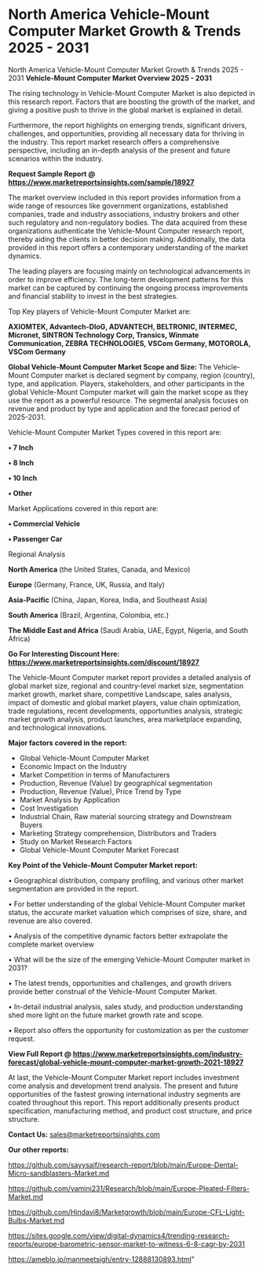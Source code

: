 # North America Vehicle-Mount Computer Market Growth & Trends 2025 - 2031
North America Vehicle-Mount Computer Market Growth & Trends 2025 - 2031
<Strong> Vehicle-Mount Computer Market Overview 2025 - 2031</strong>

The rising technology in Vehicle-Mount Computer Market is also depicted in this research report. Factors that are boosting the growth of the market, and giving a positive push to thrive in the global market is explained in detail.

Furthermore, the report highlights on emerging trends, significant drivers, challenges, and opportunities, providing all necessary data for thriving in the industry. This report market research offers a comprehensive perspective, including an in-depth analysis of the present and future scenarios within the industry.

<strong>Request Sample Report @ <a href=https://www.marketreportsinsights.com/sample/18927>https://www.marketreportsinsights.com/sample/18927</a></strong>

The market overview included in this report provides information from a wide range of resources like government organizations, established companies, trade and industry associations, industry brokers and other such regulatory and non-regulatory bodies. The data acquired from these organizations authenticate the Vehicle-Mount Computer research report, thereby aiding the clients in better decision making. Additionally, the data provided in this report offers a contemporary understanding of the market dynamics.

The leading players are focusing mainly on technological advancements in order to improve efficiency. The long-term development patterns for this market can be captured by continuing the ongoing process improvements and financial stability to invest in the best strategies.

Top Key players of Vehicle-Mount Computer Market are:

<strong>AXIOMTEK, Advantech-DloG, ADVANTECH, BELTRONIC, INTERMEC, Micronet, SINTRON Technology Corp, Transics, Winmate Communication, ZEBRA TECHNOLOGIES, VSCom Germany, MOTOROLA, VSCom Germany</strong>

<strong><b>Global Vehicle-Mount Computer Market Scope and Size:</b></strong>
The Vehicle-Mount Computer market is declared segment by company, region (country), type, and application. Players, stakeholders, and other participants in the global Vehicle-Mount Computer market will gain the market scope as they use the report as a powerful resource. The segmental analysis focuses on revenue and product by type and application and the forecast period of 2025-2031.

Vehicle-Mount Computer Market Types covered in this report are:

<strong>• 7 Inch

• 8 Inch

• 10 Inch

• Other</strong>

Market Applications covered in this report are:

<strong>• Commercial Vehicle

• Passenger Car</strong> 

Regional Analysis

<strong>North America</strong> (the United States, Canada, and Mexico)

<strong>Europe</strong> (Germany, France, UK, Russia, and Italy)

<strong>Asia-Pacific</strong> (China, Japan, Korea, India, and Southeast Asia)

<strong>South America</strong> (Brazil, Argentina, Colombia, etc.)

<strong>The Middle East and Africa</strong> (Saudi Arabia, UAE, Egypt, Nigeria, and South Africa)

<strong>Go For Interesting Discount Here: <a href=https://www.marketreportsinsights.com/discount/18927>https://www.marketreportsinsights.com/discount/18927</a></strong>

The Vehicle-Mount Computer market report provides a detailed analysis of global market size, regional and country-level market size, segmentation market growth, market share, competitive Landscape, sales analysis, impact of domestic and global market players, value chain optimization, trade regulations, recent developments, opportunities analysis, strategic market growth analysis, product launches, area marketplace expanding, and technological innovations.

<strong><b>Major factors covered in the report:</b></strong>
<ul>
  <li>Global Vehicle-Mount Computer Market </li>
  <li>Economic Impact on the Industry</li>
  <li>Market Competition in terms of Manufacturers</li>
  <li>Production, Revenue (Value) by geographical segmentation</li>
  <li>Production, Revenue (Value), Price Trend by Type</li>
  <li>Market Analysis by Application</li>
  <li>Cost Investigation</li>
  <li>Industrial Chain, Raw material sourcing strategy and Downstream Buyers</li>
  <li>Marketing Strategy comprehension, Distributors and Traders</li>
  <li>Study on Market Research Factors</li>
  <li>Global Vehicle-Mount Computer Market Forecast</li>
</ul>

<strong><b>Key Point of the Vehicle-Mount Computer Market report:</b></strong>

• Geographical distribution, company profiling, and various other market segmentation are provided in the report.

• For better understanding of the global Vehicle-Mount Computer market status, the accurate market valuation which comprises of size, share, and revenue are also covered.

• Analysis of the competitive dynamic factors better extrapolate the complete market overview

• What will be the size of the emerging Vehicle-Mount Computer market in 2031?

• The latest trends, opportunities and challenges, and growth drivers provide better construal of the Vehicle-Mount Computer Market.

• In-detail industrial analysis, sales study, and production understanding shed more light on the future market growth rate and scope.

• Report also offers the opportunity for customization as per the customer request.

<strong><b>View Full Report @ <a href=https://www.marketreportsinsights.com/industry-forecast/global-vehicle-mount-computer-market-growth-2021-18927>https://www.marketreportsinsights.com/industry-forecast/global-vehicle-mount-computer-market-growth-2021-18927</a></b></strong>


At last, the Vehicle-Mount Computer Market report includes investment come analysis and development trend analysis. The present and future opportunities of the fastest growing international industry segments are coated throughout this report. This report additionally presents product specification, manufacturing method, and product cost structure, and price structure.

<strong>Contact Us:</strong>
sales@marketreportsinsights.com

<strong>Our other reports:</strong>

<a href=https://github.com/sayysaif/research-report/blob/main/Europe-Dental-Micro-sandblasters-Market.md>https://github.com/sayysaif/research-report/blob/main/Europe-Dental-Micro-sandblasters-Market.md</a>

<a href=https://github.com/yamini231/Research/blob/main/Europe-Pleated-Filters-Market.md>https://github.com/yamini231/Research/blob/main/Europe-Pleated-Filters-Market.md</a>

<a href=https://github.com/Hindavi8/Marketgrowth/blob/main/Europe-CFL-Light-Bulbs-Market.md>https://github.com/Hindavi8/Marketgrowth/blob/main/Europe-CFL-Light-Bulbs-Market.md</a>

<a href=https://sites.google.com/view/digital-dynamics4/trending-research-reports/europe-barometric-sensor-market-to-witness-6-8-cagr-by-2031>https://sites.google.com/view/digital-dynamics4/trending-research-reports/europe-barometric-sensor-market-to-witness-6-8-cagr-by-2031</a>

<a href=https://ameblo.jp/manmeetsigh/entry-12888130893.html>https://ameblo.jp/manmeetsigh/entry-12888130893.html</a>"
